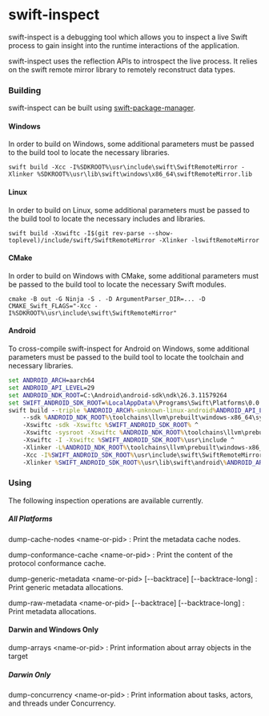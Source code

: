 # swift-inspect

swift-inspect is a debugging tool which allows you to inspect a live Swift process to gain insight into the runtime interactions of the application.

swift-inspect uses the reflection APIs to introspect the live process.  It relies on the swift remote mirror library to remotely reconstruct data types.

### Building

swift-inspect can be built using [swift-package-manager](https://github.com/swiftlang/swift-package-manager).

#### Windows

In order to build on Windows, some additional parameters must be passed to the build tool to locate the necessary libraries.

~~~
swift build -Xcc -I%SDKROOT%\usr\include\swift\SwiftRemoteMirror -Xlinker %SDKROOT%\usr\lib\swift\windows\x86_64\swiftRemoteMirror.lib
~~~

#### Linux

In order to build on Linux, some additional parameters must be passed to the build tool to locate the necessary includes and libraries.

~~~
swift build -Xswiftc -I$(git rev-parse --show-toplevel)/include/swift/SwiftRemoteMirror -Xlinker -lswiftRemoteMirror
~~~

#### CMake

In order to build on Windows with CMake, some additional parameters must be passed to the build tool to locate the necessary Swift modules.

~~~
cmake -B out -G Ninja -S . -D ArgumentParser_DIR=... -D CMAKE_Swift_FLAGS="-Xcc -I%SDKROOT%\usr\include\swift\SwiftRemoteMirror"
~~~

#### Android

To cross-compile swift-inspect for Android on Windows, some additional parameters must be passed to the build tool to locate the toolchain and necessary libraries.

~~~cmd
set ANDROID_ARCH=aarch64
set ANDROID_API_LEVEL=29
set ANDROID_NDK_ROOT=C:\Android\android-sdk\ndk\26.3.11579264
set SWIFT_ANDROID_SDK_ROOT=%LocalAppData%\Programs\Swift\Platforms\0.0.0\Android.platform\Developer\SDKs\Android.sdk
swift build --triple %ANDROID_ARCH%-unknown-linux-android%ANDROID_API_LEVEL% ^
    --sdk %ANDROID_NDK_ROOT%\toolchains\llvm\prebuilt\windows-x86_64\sysroot ^
    -Xswiftc -sdk -Xswiftc %SWIFT_ANDROID_SDK_ROOT% ^
    -Xswiftc -sysroot -Xswiftc %ANDROID_NDK_ROOT%\toolchains\llvm\prebuilt\windows-x86_64\sysroot ^
    -Xswiftc -I -Xswiftc %SWIFT_ANDROID_SDK_ROOT%\usr\include ^
    -Xlinker -L%ANDROID_NDK_ROOT%\toolchains\llvm\prebuilt\windows-x86_64\lib\clang\17.0.2\lib\linux\%ANDROID_ARCH% ^
    -Xcc -I%SWIFT_ANDROID_SDK_ROOT%\usr\include\swift\SwiftRemoteMirror ^
    -Xlinker %SWIFT_ANDROID_SDK_ROOT%\usr\lib\swift\android\%ANDROID_ARCH%\libswiftRemoteMirror.so
~~~

### Using

The following inspection operations are available currently.

##### All Platforms

dump-cache-nodes &lt;name-or-pid&gt;
: Print the metadata cache nodes.

dump-conformance-cache &lt;name-or-pid&gt;
: Print the content of the protocol conformance cache.

dump-generic-metadata &lt;name-or-pid&gt; [--backtrace] [--backtrace-long]
: Print generic metadata allocations.

dump-raw-metadata &lt;name-or-pid&gt; [--backtrace] [--backtrace-long]
: Print metadata allocations.

#### Darwin and Windows Only

dump-arrays &lt;name-or-pid&gt;
: Print information about array objects in the target

##### Darwin Only

dump-concurrency &lt;name-or-pid&gt;
: Print information about tasks, actors, and threads under Concurrency.
